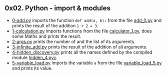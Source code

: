 ## 0x02. Python - import & modules

- [0-add.py](0-add.py) imports the function `def add(a, b):` from the file [add_0.py](add_0.py) and prints the result of the addition `1 + 2 = 3`.
- [1-calculation.py](1-calculation.py) imports functions from the file [calculator_1.py](calculator_1.py), does some Maths and prints the result.
- [2-args.py](2-args.py) prints the number of and the list of its arguments.
- [3-infinite_add.py](3-infinite_add.py) prints the result of the addition of all arguments.
- [4-hidden_discovery.py](4-hidden_discovery.py) prints all the names defined by the compiled module [hidden_4.pyc](https://github.com/holbertonschool/0x02.py/raw/master/hidden_4.pyc).
- [5-variable_load.py](5-variable_load.py) imports the variable `a` from the file [variable_load_5.py](variable_load_5.py) and prints its value.
